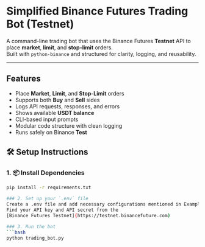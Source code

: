 # Simplified Binance Futures Trading Bot (Testnet)

A command-line trading bot that uses the Binance Futures **Testnet** API to place **market**, **limit**, and **stop-limit** orders.  
Built with `python-binance` and structured for clarity, logging, and reusability.

---

## Features

- Place **Market**, **Limit**, and **Stop-Limit** orders
- Supports both **Buy** and **Sell** sides
- Logs API requests, responses, and errors
- Shows available **USDT balance**
- CLI-based input prompts
- Modular code structure with clean logging
- Runs safely on Binance **Test**

## 🛠️ Setup Instructions

### 1. 📦 Install Dependencies
```bash
pip install -r requirements.txt

### 2. Set up your `.env` file  
Create a .env file and add necessary configurations mentioned in Example.env data.
Find your API key and API secret from the  
[Binance Futures Testnet](https://testnet.binancefuture.com)

### 3. Run the bot
```bash
python trading_bot.py

